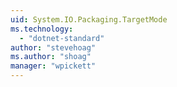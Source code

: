 ```yaml
---
uid: System.IO.Packaging.TargetMode
ms.technology: 
  - "dotnet-standard"
author: "stevehoag"
ms.author: "shoag"
manager: "wpickett"
---
```

